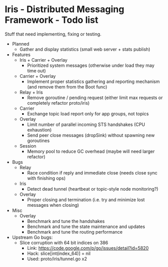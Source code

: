   Iris - Distributed Messaging Framework - Todo list
======================================================

Stuff that need implementing, fixing or testing.

- Planned
    - Gather and display statistics (small web server + stats publish)
- Features
    - Iris + Carrier + Overlay
        - Prioritized system messages (otherwise under load they may time out)
    - Carrier + Overlay
        - Implement proper statistics gathering and reporting mechanism (and remove them from the Boot func)
    - Relay + Iris
        - Remove goroutine / pending request (either limit max requests or completely refactor proto/iris)
    - Carrier
        - Exchange topic load report only for app groups, not topics
    - Overlay
        - Limit number of parallel incoming STS handshakes (CPU exhaustion)
        - Send peer close messages (dropSink) without spawning new goroutines
    - Session
        - Memory pool to reduce GC overhead (maybe will need larger refactor)
- Bugs
    - Relay
        - Race condition if reply and immediate close (needs close sync with finishing ops)
    - Iris
        - Detect dead tunnel (heartbeat or topic-style node monitoring?)
    - Overlay
        - Proper closing and termination (i.e. try and minimize lost messages when closing)
- Misc
    - Overlay
        - Benchmark and tune the handshakes
        - Benchmark and tune the state maintenance and updates
        - Benchmark and tune the routing performance
- Upstream Go bugs:
    - Slice corruption with 64 bit indices on 386
        - Link: https://code.google.com/p/go/issues/detail?id=5820
        - Hack: slice[int(index_64)] = nil
        - Used: proto/iris/tunnel.go x2
